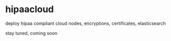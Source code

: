 # hipaacloud
deploy hipaa compliant cloud nodes, encryptions, certificates, elasticsearch

stay tuned, coming soon
